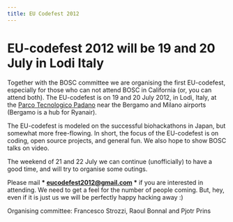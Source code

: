 ```yaml
---
title: EU Codefest 2012
---
```


EU-codefest 2012 will be 19 and 20 July in Lodi Italy
=====================================================

Together with the BOSC committee we are organising the first
EU-codefest, especially for those who can not attend BOSC in California
(or, you can attend both). The EU-codefest is on 19 and 20 July 2012, in
Lodi, Italy, at the [Parco Tecnologico
Padano](http://www.tecnoparco.org/) near the Bergamo and Milano airports
(Bergamo is a hub for Ryanair).

The EU-codefest is modeled on the successful biohackathons in Japan, but
somewhat more free-flowing. In short, the focus of the EU-codefest is on
coding, open source projects, and general fun. We also hope to show BOSC
talks on video.

The weekend of 21 and 22 July we can continue (unofficially) to have a
good time, and will try to organise some outings.

Please mail **\* eucodefest2012@gmail.com \*** if you are interested in
attending. We need to get a feel for the number of people coming. But,
hey, even if it is just us we will be perfectly happy hacking away :)

Organising committee: Francesco Strozzi, Raoul Bonnal and Pjotr Prins
